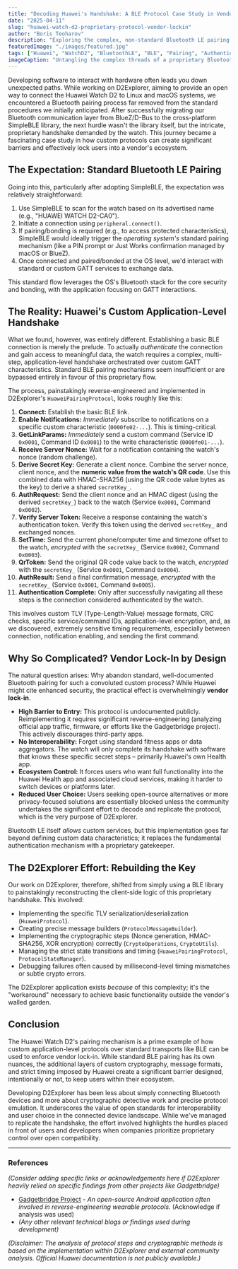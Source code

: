 ```yaml
---
title: "Decoding Huawei's Handshake: A BLE Protocol Case Study in Vendor Lock-In"
date: "2025-04-11"
slug: "huawei-watch-d2-proprietary-protocol-vendor-lockin"
author: "Boris Teoharov"
description: "Exploring the complex, non-standard Bluetooth LE pairing protocol of the Huawei Watch D2, the reverse-engineering required by D2Explorer, and how it exemplifies vendor lock-in strategies."
featuredImage: "./images/featured.jpg"
tags: ["Huawei", "WatchD2", "BluetoothLE", "BLE", "Pairing", "Authentication", "ReverseEngineering", "VendorLockIn", "ProprietaryProtocol", "D2Explorer", "SimpleBLE", "Crypto"]
imageCaption: "Untangling the complex threads of a proprietary Bluetooth LE pairing protocol."
---
```


Developing software to interact with hardware often leads you down unexpected paths. While working on D2Explorer, aiming to provide an open way to connect the Huawei Watch D2 to Linux and macOS systems, we encountered a Bluetooth pairing process far removed from the standard procedures we initially anticipated. After successfully migrating our Bluetooth communication layer from BlueZ/D-Bus to the cross-platform SimpleBLE library, the next hurdle wasn't the library itself, but the intricate, proprietary handshake demanded by the watch. This journey became a fascinating case study in how custom protocols can create significant barriers and effectively lock users into a vendor's ecosystem.

## The Expectation: Standard Bluetooth LE Pairing

Going into this, particularly after adopting SimpleBLE, the expectation was relatively straightforward:

1.  Use SimpleBLE to scan for the watch based on its advertised name (e.g., "HUAWEI WATCH D2-CA0").
2.  Initiate a connection using `peripheral.connect()`.
3.  If pairing/bonding is required (e.g., to access protected characteristics), SimpleBLE would ideally trigger the *operating system's* standard pairing mechanism (like a PIN prompt or Just Works confirmation managed by macOS or BlueZ).
4.  Once connected and paired/bonded at the OS level, we'd interact with standard or custom GATT services to exchange data.

This standard flow leverages the OS's Bluetooth stack for the core security and bonding, with the application focusing on GATT interactions.

## The Reality: Huawei's Custom Application-Level Handshake

What we found, however, was entirely different. Establishing a basic BLE connection is merely the prelude. To actually *authenticate* the connection and gain access to meaningful data, the watch requires a complex, multi-step, application-level handshake orchestrated over custom GATT characteristics. Standard BLE pairing mechanisms seem insufficient or are bypassed entirely in favour of this proprietary flow.

The process, painstakingly reverse-engineered and implemented in D2Explorer's `HuaweiPairingProtocol`, looks roughly like this:

1.  **Connect:** Establish the basic BLE link.
2.  **Enable Notifications:** *Immediately* subscribe to notifications on a specific custom characteristic (`0000fe02-...`). This is timing-critical.
3.  **GetLinkParams:** *Immediately* send a custom command (Service ID `0x0001`, Command ID `0x0001`) to the write characteristic (`0000fe01-...`).
4.  **Receive Server Nonce:** Wait for a notification containing the watch's nonce (random challenge).
5.  **Derive Secret Key:** Generate a client nonce. Combine the server nonce, client nonce, and the **numeric value from the watch's QR code**. Use this combined data with HMAC-SHA256 (using the QR code value bytes as the key) to derive a shared `secretKey_`.
6.  **AuthRequest:** Send the client nonce and an HMAC digest (using the derived `secretKey_`) back to the watch (Service `0x0001`, Command `0x0002`).
7.  **Verify Server Token:** Receive a response containing the watch's authentication token. Verify this token using the derived `secretKey_` and exchanged nonces.
8.  **SetTime:** Send the current phone/computer time and timezone offset to the watch, *encrypted* with the `secretKey_` (Service `0x0002`, Command `0x0003`).
9.  **QrToken:** Send the original QR code value back to the watch, *encrypted* with the `secretKey_` (Service `0x0001`, Command `0x0004`).
10. **AuthResult:** Send a final confirmation message, *encrypted* with the `secretKey_` (Service `0x0001`, Command `0x0005`).
11. **Authentication Complete:** Only after successfully navigating all these steps is the connection considered authenticated by the watch.

This involves custom TLV (Type-Length-Value) message formats, CRC checks, specific service/command IDs, application-level encryption, and, as we discovered, extremely sensitive timing requirements, especially between connection, notification enabling, and sending the first command.

## Why So Complicated? Vendor Lock-In by Design

The natural question arises: Why abandon standard, well-documented Bluetooth pairing for such a convoluted custom process? While Huawei might cite enhanced security, the practical effect is overwhelmingly **vendor lock-in**.

*   **High Barrier to Entry:** This protocol is undocumented publicly. Reimplementing it requires significant reverse-engineering (analyzing official app traffic, firmware, or efforts like the Gadgetbridge project). This actively discourages third-party apps.
*   **No Interoperability:** Forget using standard fitness apps or data aggregators. The watch will only complete its handshake with software that knows these specific secret steps – primarily Huawei's own Health app.
*   **Ecosystem Control:** It forces users who want full functionality into the Huawei Health app and associated cloud services, making it harder to switch devices or platforms later.
*   **Reduced User Choice:** Users seeking open-source alternatives or more privacy-focused solutions are essentially blocked unless the community undertakes the significant effort to decode and replicate the protocol, which is the very purpose of D2Explorer.

Bluetooth LE itself *allows* custom services, but this implementation goes far beyond defining custom data characteristics; it replaces the fundamental authentication mechanism with a proprietary gatekeeper.

## The D2Explorer Effort: Rebuilding the Key

Our work on D2Explorer, therefore, shifted from simply using a BLE library to painstakingly reconstructing the client-side logic of this proprietary handshake. This involved:

*   Implementing the specific TLV serialization/deserialization (`HuaweiProtocol`).
*   Creating precise message builders (`ProtocolMessageBuilder`).
*   Implementing the cryptographic steps (Nonce generation, HMAC-SHA256, XOR encryption) correctly (`CryptoOperations`, `CryptoUtils`).
*   Managing the strict state transitions and timing (`HuaweiPairingProtocol`, `ProtocolStateManager`).
*   Debugging failures often caused by millisecond-level timing mismatches or subtle crypto errors.

The D2Explorer application exists *because* of this complexity; it's the "workaround" necessary to achieve basic functionality outside the vendor's walled garden.

## Conclusion

The Huawei Watch D2's pairing mechanism is a prime example of how custom application-level protocols over standard transports like BLE can be used to enforce vendor lock-in. While standard BLE pairing has its own nuances, the additional layers of custom cryptography, message formats, and strict timing imposed by Huawei create a significant barrier designed, intentionally or not, to keep users within their ecosystem.

Developing D2Explorer has been less about simply connecting Bluetooth devices and more about cryptographic detective work and precise protocol emulation. It underscores the value of open standards for interoperability and user choice in the connected device landscape. While we've managed to replicate the handshake, the effort involved highlights the hurdles placed in front of users and developers when companies prioritize proprietary control over open compatibility.

---

### References

*(Consider adding specific links or acknowledgements here if D2Explorer heavily relied on specific findings from other projects like Gadgetbridge)*

*   [Gadgetbridge Project](https://gadgetbridge.org/) - *An open-source Android application often involved in reverse-engineering wearable protocols.* (Acknowledge if analysis was used)
*   *(Any other relevant technical blogs or findings used during development)*

*(Disclaimer: The analysis of protocol steps and cryptographic methods is based on the implementation within D2Explorer and external community analysis. Official Huawei documentation is not publicly available.)*

